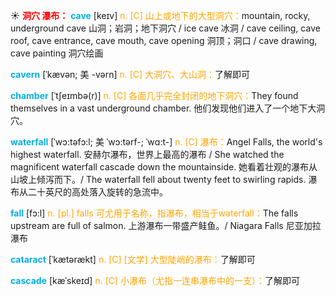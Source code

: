 ☀ <font color="red">**洞穴 瀑布：**</font>
<font color="sky blue">**cave**</font> [keɪv] 
<font color="orange">n. [C] 山上或地下的大型洞穴：</font>mountain, rocky, underground cave 山洞；岩洞；地下洞穴 / ice cave 冰洞 / cave ceiling, cave roof, cave entrance, cave mouth, cave opening 洞顶；洞口 / cave drawing, cave painting 洞穴绘画
             
<font color="sky blue">**cavern**</font> [ˈkævən; 美 -vərn]
<font color="orange">n. [C] 大洞穴、大山洞：</font>了解即可         
           
<font color="sky blue">**chamber**</font> [ˈtʃeɪmbə(r)]
<font color="orange">n. [C] 各面几乎完全封闭的地下洞穴：</font>They found themselves in a vast underground chamber. 他们发现他们进入了一个地下大洞穴。
 
<font color="sky blue">**waterfall**</font> [ˈwɔ:təfɔ:l; 美 ˈwɔ:tərf-; ˈwɑ:t-]
<font color="orange">n. [C] 瀑布：</font>Angel Falls, the world's highest waterfall. 安赫尔瀑布，世界上最高的瀑布 / She watched the magnificent waterfall cascade down the mountainside. 她看着壮观的瀑布从山坡上倾泻而下。/ The waterfall fell about twenty feet to swirling rapids. 瀑布从二十英尺的高处落入旋转的急流中。

<font color="sky blue">**fall**</font> [fɔ:l] 
<font color="orange">n. [pl.] falls 可尤用于名称，指瀑布，相当于waterfall：</font>The falls upstream are full of salmon. 上游瀑布一带盛产鲑鱼。/ Niagara Falls 尼亚加拉瀑布
           
<font color="sky blue">**cataract**</font> [ˈkætərækt]
<font color="orange">n. [C] [文学] 大型陡峭的瀑布：</font>了解即可
           
<font color="sky blue">**cascade**</font> [kæˈskeɪd]
<font color="orange">n. [C] 小瀑布（尤指一连串瀑布中的一支）：</font>了解即可



